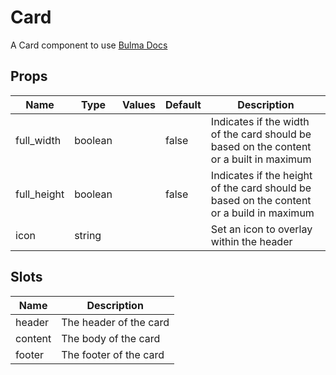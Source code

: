 # Card

A Card component to use
[Bulma Docs](https://bulma.io/documentation/components/card/)
## Props

| Name    | Type | Values | Default | Description |
| -------- | ------- | -------- | ------- | ------- |
| full_width | boolean || false | Indicates if the width of the card should be based on the content or a built in maximum|
| full_height | boolean || false | Indicates if the height of the card should be based on the content or a build in maximum|
| icon | string ||  | Set an icon to overlay within the header|
## Slots

| Name    | Description |
| ------- | ------- |
| header|The header of the card|
| content|The body of the card|
| footer|The footer of the card|
